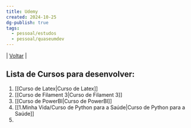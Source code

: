 ```yaml
---
title: Udemy
created: 2024-10-25
dg-publish: true
tags:
  - pessoal/estudos
  - pessoal/quaseumdev
---
```

| [Voltar](index) |
## Lista de Cursos para desenvolver:
1. [[Curso de Latex\|Curso de Latex]]
2. [[Curso de Filament 3\|Curso de Filament 3]]
3. [[Curso de PowerBI\|Curso de PowerBI]]
4. [[1.Minha Vida/Curso de Python para a Saúde\|Curso de Python para a Saúde]]
5. 